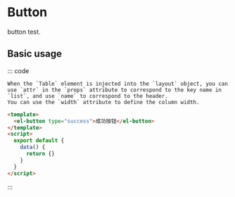 # Button
button test.

## Basic usage

::: code
``` tip
When the `Table` element is injected into the `layout` object, you can use `attr` in the `props` attribute to correspond to the key name in `list`, and use `name` to correspond to the header.
You can use the `width` attribute to define the column width.
```
```html
<template>
  <el-button type="success">成功按钮</el-button>
</template>
<script>
  export default {
    data() {
      return {}
    }
  }
</script>
```
:::